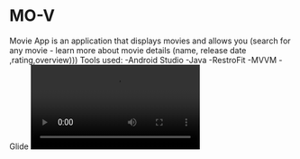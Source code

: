 # MO-V
Movie App is an application that displays movies and allows you (search for any movie - learn more about movie details (name, release date ,rating,overview)))
Tools used:
  -Android Studio
  -Java
  -RestroFit
  -MVVM
  -Glide
  ![Vedio (2)](https://github.com/bedoasd/MO-V/blob/master/video_2022-01-05_15-53-16.mp4)

  

